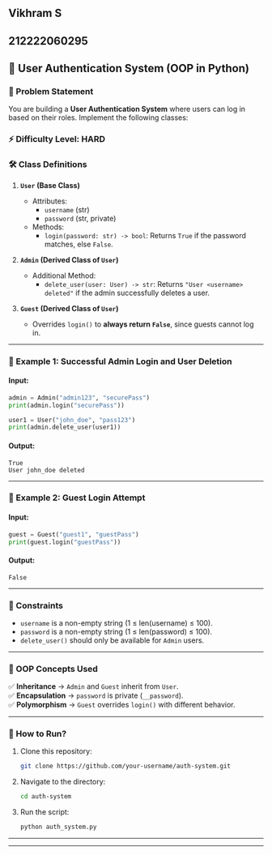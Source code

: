 ## Vikhram S
## 212222060295

## **🔐 User Authentication System (OOP in Python)**  

### **📌 Problem Statement**  
You are building a **User Authentication System** where users can log in based on their roles. Implement the following classes:  

### **⚡ Difficulty Level: HARD**


### **🛠 Class Definitions**  

1. **`User` (Base Class)**  
   - Attributes:  
     - `username` (str)  
     - `password` (str, private)  
   - Methods:  
     - `login(password: str) -> bool`: Returns `True` if the password matches, else `False`.  

2. **`Admin` (Derived Class of `User`)**  
   - Additional Method:  
     - `delete_user(user: User) -> str`: Returns `"User <username> deleted"` if the admin successfully deletes a user.  

3. **`Guest` (Derived Class of `User`)**  
   - Overrides `login()` to **always return `False`**, since guests cannot log in.  

---

### **🚀 Example 1: Successful Admin Login and User Deletion**  
#### **Input:**  
```python
admin = Admin("admin123", "securePass")
print(admin.login("securePass"))  

user1 = User("john_doe", "pass123")
print(admin.delete_user(user1))  
```
#### **Output:**  
```
True  
User john_doe deleted  
```

---

### **🚀 Example 2: Guest Login Attempt**  
#### **Input:**  
```python
guest = Guest("guest1", "guestPass")
print(guest.login("guestPass"))  
```
#### **Output:**  
```
False  
```

---

### **📝 Constraints**  
- `username` is a non-empty string (1 ≤ len(username) ≤ 100).  
- `password` is a non-empty string (1 ≤ len(password) ≤ 100).  
- `delete_user()` should only be available for `Admin` users.  

---


### **🎯 OOP Concepts Used**
✅ **Inheritance** → `Admin` and `Guest` inherit from `User`.  
✅ **Encapsulation** → `password` is private (`__password`).  
✅ **Polymorphism** → `Guest` overrides `login()` with different behavior.  

---

### **📌 How to Run?**
1. Clone this repository:  
   ```sh
   git clone https://github.com/your-username/auth-system.git
   ```
2. Navigate to the directory:  
   ```sh
   cd auth-system
   ```
3. Run the script:  
   ```sh
   python auth_system.py
   ```

---



---


